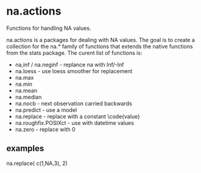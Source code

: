 na.actions
==========

Functions for handling NA values.

na.actions is a packages for dealing with NA values. The goal is to create a collection for the na.* family of functions that extends the native functions from the stats package. The curent list of functions is:

 * na,inf / na.neginf - replance na with Inf/-Inf
 * na.loess - use loess smoother for replacement
 * na.max 
 * na.min 
 * na.mean
 * na.median
 * na.nocb - next observation carried backwards
 * na.predict - use a model 
 * na.replace - replace with a constant \code{value}
 * na.roughfix.POSIXct - use with datetime values
 * na.zero - replace with 0 


examples
----------
  na.replace( c(1,NA,3), 2)
  